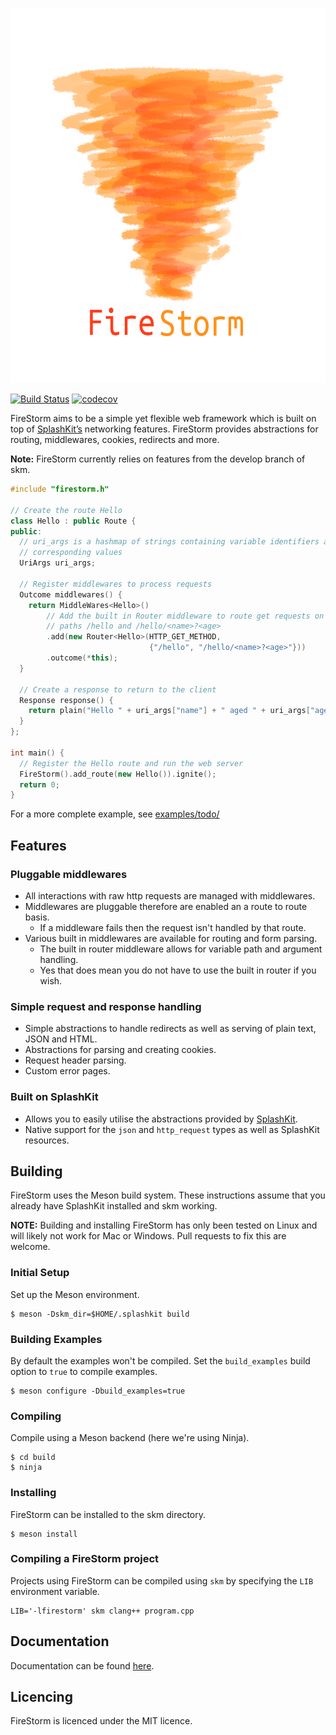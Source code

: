 <p align="center">
  <img height="600" src="https://github.com/hugglesfox/firestorm/blob/master/firestorm.png" alt="FireStorm" title="FireStorm">
</p>

[![Build Status](https://travis-ci.com/hugglesfox/firestorm.svg?branch=master)](https://travis-ci.com/hugglesfox/firestorm) [![codecov](https://codecov.io/gh/hugglesfox/firestorm/branch/master/graph/badge.svg)](https://codecov.io/gh/hugglesfox/firestorm)

FireStorm aims to be a simple yet flexible web framework which is built on top of [SplashKit’s](https://www.splashkit.io) networking features. FireStorm provides abstractions for routing, middlewares, cookies, redirects and more.

**Note:** FireStorm currently relies on features from the develop branch of skm.

```cpp
#include "firestorm.h"

// Create the route Hello
class Hello : public Route {
public:
  // uri_args is a hashmap of strings containing variable identifiers and their
  // corresponding values
  UriArgs uri_args;

  // Register middlewares to process requests
  Outcome middlewares() {
    return MiddleWares<Hello>()
        // Add the built in Router middleware to route get requests on the
        // paths /hello and /hello/<name>?<age>
        .add(new Router<Hello>(HTTP_GET_METHOD,
                               {"/hello", "/hello/<name>?<age>"}))
        .outcome(*this);
  }

  // Create a response to return to the client
  Response response() {
    return plain("Hello " + uri_args["name"] + " aged " + uri_args["age"]);
  }
};

int main() {
  // Register the Hello route and run the web server
  FireStorm().add_route(new Hello()).ignite();
  return 0;
}
```

For a more complete example, see [examples/todo/](https://github.com/hugglesfox/firestorm/tree/master/examples/todo)

## Features

### Pluggable middlewares

- All interactions with raw http requests are managed with middlewares.
- Middlewares are pluggable therefore are enabled an a route to route basis.
  - If a middleware fails then the request isn't handled by that route.
- Various built in middlewares are available for routing and form parsing.
  - The built in router middleware allows for variable path and argument handling.
  - Yes that does mean you do not have to use the built in router if you wish.

### Simple request and response handling

- Simple abstractions to handle redirects as well as serving of plain text, JSON and HTML.
- Abstractions for parsing and creating cookies.
- Request header parsing.
- Custom error pages.

### Built on SplashKit

- Allows you to easily utilise the abstractions provided by [SplashKit](https://www.splashkit.io).
- Native support for the `json` and `http_request` types as well as SplashKit resources.

## Building

FireStorm uses the Meson build system. These instructions assume that you already have SplashKit installed and skm working.

**NOTE:** Building and installing FireStorm has only been tested on Linux and will likely not work for Mac or Windows. Pull requests to fix this are welcome.

### Initial Setup

Set up the Meson environment.

```
$ meson -Dskm_dir=$HOME/.splashkit build
```

### Building Examples

By default the examples won't be compiled. Set the `build_examples` build option to `true` to compile examples.

```
$ meson configure -Dbuild_examples=true
```

### Compiling

Compile using a Meson backend (here we're using Ninja).

```
$ cd build
$ ninja
```

### Installing

FireStorm can be installed to the skm directory.

```
$ meson install
```

### Compiling a FireStorm project

Projects using FireStorm can be compiled using `skm` by specifying the `LIB` environment variable.

```
LIB='-lfirestorm' skm clang++ program.cpp
```


## Documentation

Documentation can be found [here](https://github.com/hugglesfox/firestorm/wiki).

## Licencing

FireStorm is licenced under the MIT licence.
